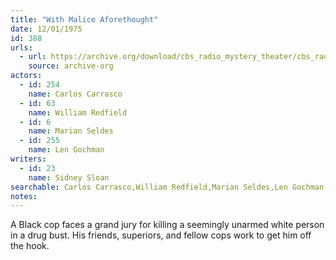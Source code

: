 ```yaml
---
title: "With Malice Aforethought"
date: 12/01/1975
id: 388
urls: 
  - url: https://archive.org/download/cbs_radio_mystery_theater/cbs_radio_mystery_theater-0351-0400.zip/cbs_radio_mystery_theater-0351-0400%2Fcbsrmt_0388_with_malice_aforethought.mp3
    source: archive-org
actors:  
  - id: 254
    name: Carlos Carrasco  
  - id: 63
    name: William Redfield  
  - id: 6
    name: Marian Seldes  
  - id: 255
    name: Len Gochman
writers:  
  - id: 23
    name: Sidney Sloan
searchable: Carlos Carrasco,William Redfield,Marian Seldes,Len Gochman Sidney Sloan
notes:  
---
```

A Black cop faces a grand jury for killing a seemingly unarmed white person in a drug bust. His friends, superiors, and fellow cops work to get him off the hook.